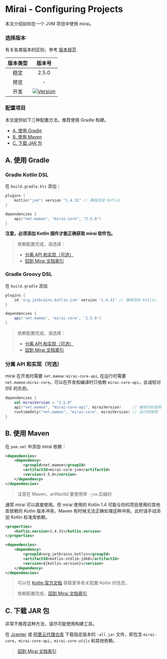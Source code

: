 # Mirai - Configuring Projects

本文介绍如何在一个 JVM 项目中使用 mirai。

### 选择版本

有关各类版本的区别，参考 [版本规范](Evolution.md#版本规范)

[Version]: https://api.bintray.com/packages/him188moe/mirai/mirai-core/images/download.svg?
[Bintray Download]: https://bintray.com/him188moe/mirai/mirai-core/

| 版本类型 |             版本号              |
|:------:|:------------------------------:|
|  稳定   |             2.5.0              |
|  预览   |               -                |
|  开发   | [![Version]][Bintray Download] |

### 配置项目

本文提供如下三种配置方法。推荐使用 Gradle 构建。

- [A. 使用 Gradle](#a-使用-gradle)
- [B. 使用 Maven](#b-使用-maven)
- [C. 下载 JAR 包](#c-下载-jar-包)


## A. 使用 Gradle

### Gradle Kotlin DSL

在 `build.gradle.kts` 添加：

```kotlin
plugins {
    kotlin("jvm") version "1.4.31" // 确保添加 Kotlin
}

dependencies {
    api("net.mamoe", "mirai-core", "2.5.0")
}
```

**注意，必须添加 Kotlin 插件才能正确获取 mirai 软件包。**

> 依赖配置完成，请选择：
> - [分离 API 和实现（可选）](#分离-api-和实现可选)
> - [回到 Mirai 文档索引](README.md#jvm-平台-mirai-开发)

### Gradle Groovy DSL

在 `build.gradle` 添加

```groovy
plugins {
    id 'org.jetbrains.kotlin.jvm' version '1.4.31' // 确保添加 Kotlin
}

dependencies {
    api('net.mamoe', 'mirai-core', '2.5.0')
}
```

> 依赖配置完成，请选择：
> - [分离 API 和实现（可选）](#分离-api-和实现可选)
> - [回到 Mirai 文档索引](README.md#jvm-平台-mirai-开发)

### 分离 API 和实现（可选）

mirai 在开发时需要 `net.mamoe:mirai-core-api`, 在运行时需要 `net.mamoe:mirai-core`。可以在开发和编译时只依赖 `mirai-core-api`，会减轻对 IDE 的负担。
```kotlin
dependencies {
    val miraiVersion = "2.5.0"
    api("net.mamoe", "mirai-core-api", miraiVersion)     // 编译代码使用
    runtimeOnly("net.mamoe", "mirai-core", miraiVersion) // 运行时使用
}
```


## B. 使用 Maven

在 `pom.xml` 中添加 mirai 依赖：

```xml
<dependencies>
    <dependency>
        <groupId>net.mamoe</groupId>
        <artifactId>mirai-core-jvm</artifactId>
        <version>2.5.0</version>
    </dependency>
</dependencies>
```

> 注意在 Maven，artifactId 要使用带 `-jvm` 后缀的


通常 mirai 可以直接使用。但 mirai 使用的 Kotlin 1.4 可能与你的项目使用的其他库依赖的 Kotlin 版本冲突，Maven 有时候无法正确处理这种冲突。此时请手动添加 Kotlin 标准库依赖。

```xml
<properties>
    <kotlin.version>1.4.31</kotlin.version>
</properties>
```
```xml
<dependencies>
    <dependency>
        <groupId>org.jetbrains.kotlin</groupId>
        <artifactId>kotlin-stdlib-jdk8</artifactId>
        <version>${kotlin.version}</version>
    </dependency>
</dependencies>
```

> 可以在 [Kotlin 官方文档](https://www.kotlincn=.net/docs/reference/using-maven.html) 获取更多有关配置 Kotlin 的信息。


> 依赖配置完成，[回到 Mirai 文档索引](README.md#jvm-平台-mirai-开发)

## C. 下载 JAR 包

非常不推荐这种方法，请尽可能使用构建工具。

在 [Jcenter](https://jcenter.bintray.com/net/mamoe/mirai-core-all/) 或 [阿里云代理仓库](https://maven.aliyun.com/repository/public/net/mamoe/mirai-core-all/) 下载指定版本的 `-all.jar` 文件，即包含 `mirai-core`，`mirai-core-api`，`mirai-core-utils` 和其他依赖。

> [回到 Mirai 文档索引](README.md#jvm-平台-mirai-开发)
